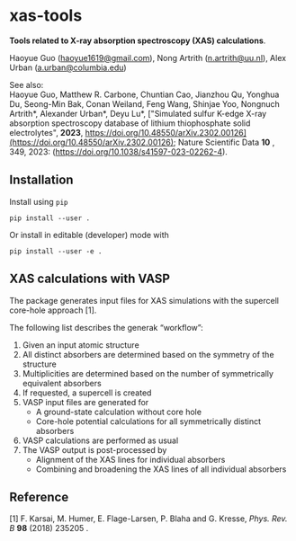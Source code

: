 # xas-tools

**Tools related to X-ray absorption spectroscopy (XAS) calculations**.

Haoyue Guo (<haoyue1619@gmail.com>), Nong Artrith
(<n.artrith@uu.nl>), Alex Urban (<a.urban@columbia.edu>)

See also: <br/>
Haoyue Guo, Matthew R. Carbone, Chuntian Cao, Jianzhou Qu, Yonghua Du, Seong-Min Bak, Conan Weiland, Feng Wang, Shinjae Yoo, Nongnuch Artrith*, Alexander Urban*, Deyu Lu*, ["Simulated sulfur K-edge X-ray absorption spectroscopy database of lithium thiophosphate solid electrolytes", **2023**, https://doi.org/10.48550/arXiv.2302.00126](https://doi.org/10.48550/arXiv.2302.00126); Nature Scientific Data **10** , 349, 2023: (https://doi.org/10.1038/s41597-023-02262-4).

## Installation

Install using `pip`

    pip install --user .

Or install in editable (developer) mode with

    pip install --user -e .

## XAS calculations with VASP

The package generates input files for XAS simulations with the supercell
core-hole approach [1].

The following list describes the generak “workflow”:

1. Given an input atomic structure
2. All distinct absorbers are determined based on the symmetry of the
   structure
3. Multiplicities are determined based on the number of symmetrically
   equivalent absorbers
4. If requested, a supercell is created
5. VASP input files are generated for
   * A ground-state calculation without core hole
   * Core-hole potential calculations for all symmetrically distinct
     absorbers
6. VASP calculations are performed as usual
7. The VASP output is post-processed by
   * Alignment of the XAS lines for individual absorbers
   * Combining and broadening the XAS lines of all individual absorbers

## Reference

[1] F. Karsai, M. Humer, E. Flage-Larsen, P. Blaha and G. Kresse, *Phys. Rev. B* **98** (2018) 235205 .
